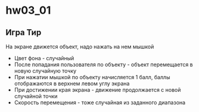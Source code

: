 # hw03_01
## Игра Тир
На экране движется объект, надо нажать на нем мышкой

* Цвет фона - случайный
* После попадания пользователя по объекту - объект перемещается в новую случайную точку
* При нажатии мышкой по объекту начисляется 1 балл, баллы отображаются в верхнем левом углу экрана
* При достижении края экрана - движение продолжается с новой случайной точки
* Скорость перемещения - тоже случайная из заданного диапазона


